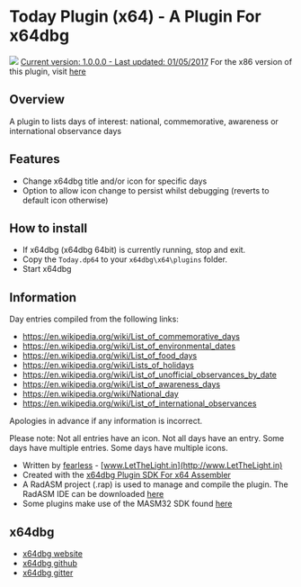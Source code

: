 # Today Plugin (x64) - A Plugin For x64dbg

![](https://github.com/mrfearless/Today-Plugin-x64/blob/master/images/today.png) [Current version: 1.0.0.0 - Last updated: 01/05/2017](https://github.com/mrfearless/Today-Plugin-x64/releases/latest) For the x86 version of this plugin, visit [here](https://github.com/mrfearless/Today-Plugin-x86)

## Overview

A plugin to lists days of interest: national, commemorative, awareness or international observance days

## Features

* Change x64dbg title and/or icon for specific days
* Option to allow icon change to persist whilst debugging (reverts to default icon otherwise)

## How to install

* If x64dbg (x64dbg 64bit) is currently running, stop and exit.
* Copy the `Today.dp64` to your `x64dbg\x64\plugins` folder.
* Start x64dbg

## Information

Day entries compiled from the following links:

* https://en.wikipedia.org/wiki/List_of_commemorative_days
* https://en.wikipedia.org/wiki/List_of_environmental_dates
* https://en.wikipedia.org/wiki/List_of_food_days
* https://en.wikipedia.org/wiki/Lists_of_holidays
* https://en.wikipedia.org/wiki/List_of_unofficial_observances_by_date
* https://en.wikipedia.org/wiki/List_of_awareness_days
* https://en.wikipedia.org/wiki/National_day
* https://en.wikipedia.org/wiki/List_of_international_observances

Apologies in advance if any information is incorrect.

Please note: Not all entries have an icon. Not all days have an entry. Some days have multiple entries. Some days have multiple icons.

* Written by [fearless](https://github.com/mrfearless)  - [www.LetTheLight.in](http://www.LetTheLight.in)
* Created with the [x64dbg Plugin SDK For x64 Assembler](https://github.com/mrfearless/x64dbg-Plugin-SDK-For-x64-Assembler)
* A RadASM project (.rap) is used to manage and compile the plugin. The RadASM IDE can be downloaded [here](http://www.softpedia.com/get/Programming/File-Editors/RadASM.shtml)
* Some plugins make use of the MASM32 SDK found [here](http://www.masm32.com/masmdl.htm)

## x64dbg
* [x64dbg website](http://x64dbg.com)
* [x64dbg github](https://github.com/x64dbg/x64dbg)
* [x64dbg gitter](https://gitter.im/x64dbg/x64dbg)